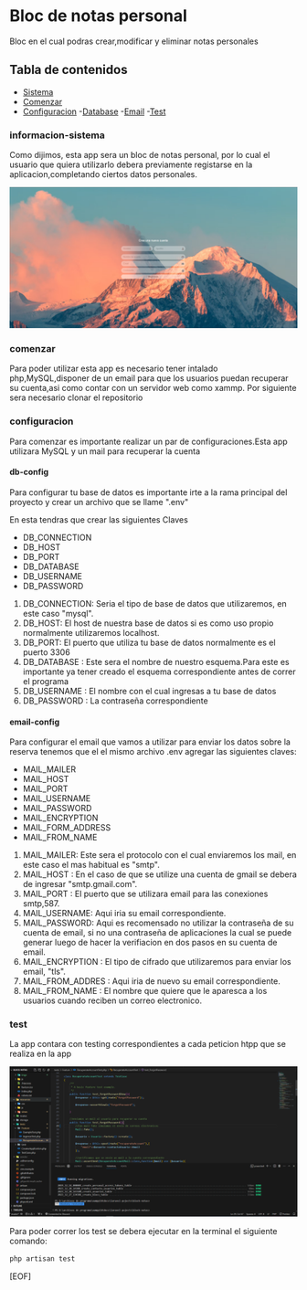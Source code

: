 # Bloc de notas personal

Bloc en el cual podras crear,modificar y eliminar notas personales

## Tabla de contenidos

- [Sistema](#informacion-sistema)
- [Comenzar](#comenzar)
- [Configuracion](#configuracion)
    -[Database](#db-config)
    -[Email](#email-config)
-[Test](#test)

### informacion-sistema

Como dijimos, esta app sera un bloc de notas personal, por lo cual el usuario que quiera utilizarlo debera previamente registarse en la aplicacion,completando ciertos datos personales.

![Register](./public/imgs/register.png)

### comenzar

Para poder utilizar esta app es necesario tener intalado php,MySQL,disponer de un email para que los usuarios puedan recuperar su cuenta,asi como contar con un servidor web como xammp.
Por siguiente sera necesario clonar el repositorio

### configuracion

Para comenzar es importante realizar un par de configuraciones.Esta app utilizara MySQL y un mail para recuperar la cuenta

#### db-config

Para configurar tu base de datos es importante irte a la rama principal del proyecto y crear un archivo que se llame ".env"

En esta tendras que crear las siguientes Claves

- DB_CONNECTION
- DB_HOST
- DB_PORT
- DB_DATABASE
- DB_USERNAME
- DB_PASSWORD

1. DB_CONNECTION: Seria el tipo de base de datos que utilizaremos, en este caso "mysql".
2. DB_HOST: El host de nuestra base de datos si es como uso propio normalmente utilizaremos localhost.
3. DB_PORT: El puerto que utiliza tu base de datos normalmente es el puerto 3306
4. DB_DATABASE : Este sera el nombre de nuestro esquema.Para este es importante ya tener creado el esquema correspondiente antes de correr el programa
5. DB_USERNAME : El nombre con el cual ingresas a tu base de datos
6. DB_PASSWORD : La contraseña correspondiente

#### email-config

Para configurar el email que vamos a utilizar para enviar los datos sobre la reserva tenemos que el el mismo archivo .env agregar las siguientes claves:

- MAIL_MAILER
- MAIL_HOST
- MAIL_PORT
- MAIL_USERNAME
- MAIL_PASSWORD
- MAIL_ENCRYPTION
- MAIL_FORM_ADDRESS
- MAIL_FROM_NAME

1. MAIL_MAILER: Este sera el protocolo con el cual enviaremos los mail, en este caso el mas habitual es "smtp".
2. MAIL_HOST : En el caso de que se utilize una cuenta de gmail se debera de ingresar "smtp.gmail.com".
3. MAIL_PORT : El puerto que se utilizara email para las conexiones smtp,587.
4. MAIL_USERNAME: Aqui iria su email correspondiente.
5. MAIL_PASSWORD: Aqui es recomensado no utilizar la contraseña de su cuenta de email, si no una contraseña de aplicaciones la cual se puede generar luego de hacer la verifiacion en dos pasos en su cuenta de email.
6. MAIL_ENCRYPTION : El tipo de cifrado que utilizaremos para enviar los email, "tls".
7. MAIL_FROM_ADDRES : Aqui iria de nuevo su email correspondiente.
8. MAIL_FROM_NAME : El nombre que quiere que le aparesca a los usuarios cuando reciben un correo electronico.

### test

La app contara con testing correspondientes a cada peticion htpp que se realiza en la app

![test-caputra](./public/imgs/test_bloc.png)

Para poder correr los test se debera ejecutar en la terminal el siguiente comando:

```bash
php artisan test
```

[EOF]
